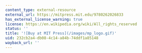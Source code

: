 ```yaml
---
content_type: external-resource
external_url: https://mitpress.mit.edu/9780262026833
has_external_license_warning: true
license: https://en.wikipedia.org/wiki/All_rights_reserved
status: ''
title: '![Buy at MIT Press](/images/mp_logo.gif)'
uid: 232cb2a4-db08-4c14-a84b-74ddf1a85148
wayback_url: ''
---
```

